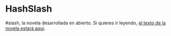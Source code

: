 HashSlash
=========

#slash, la novela desarrollada en abierto. Si quieres ir leyendo,
 [el texto de la novela estará aquí](texto/HashSlash.md).
 
 
